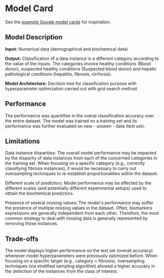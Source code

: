 # Model Card

See the [example Google model cards](https://modelcards.withgoogle.com/model-reports) for inspiration. 

## Model Description

**Input:** Numerical data (demographical and biochemical data)

**Output:** Classification of a data instance in a different category according to the value of the inputs. The categories involve healthy conditions (Blood donor), suspected healthy conditions (Suspected blood donor) and hepatic pathological conditions (hepatitis, fibrosis, cirrhosis). 

**Model Architecture:** Decision tree for classification purpose with hyperparameter optimization carried out with grid search method. 

## Performance

The performance was quantifies in the overal classification accuracy over the entire dataset. The model was trained on a training set and its performance was further evaluated on new - unseen - data (test set). 

## Limitations

Data instance disparities:
The overall model performance may be impacted by the disparity of data instances from each of the concerned categories in the training set. When focusing on a specific category (e.g., correctly classifying fibrosis instances), it would be necessary to carry out oversampling techniques to re-establish proportionalities within the dataset. 

Different scale of predictors:
Model performance may be affected by the different scales (and potentially different experimental setups) used to obtain the biochemical predictors.

Presence of several missing values: 
The model's performance may suffer the presence of multiple missing values in the dataset. Often, biomarkers expressions are generally independent from each other. Therefore, the most common strategy to deal with missing data is generally represented by removing those instances. 

## Trade-offs

The model displays higher performance on the test set (overall accuracy) whenever model hyperparameters were previously optimized before. 
When focusing on a specific target (e.g., category = fibrosis), oversampling techniques (via stratified sampling algorithm) allowed a higher accuracy in the detection of the instances from the class of interest. 
